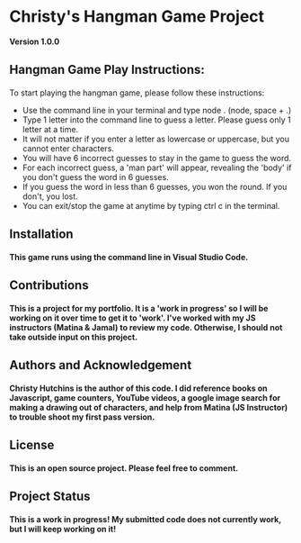 # __Christy's Hangman Game Project__
**Version 1.0.0**

## __Hangman Game Play Instructions:__
#### 
To start playing the hangman game, please follow these instructions:

* Use the command line in your terminal and type node .     (node, space + .)  
* Type 1 letter into the command line to guess a letter. Please guess only 1 letter at a time. 
* It will not matter if you enter a letter as lowercase or uppercase, but you cannot enter characters.
*  You will have 6 incorrect guesses to stay in the game to guess the word.
*  For each incorrect guess, a 'man part' will appear, revealing the 'body' if you don't guess the word in 6 guesses.
*  If you guess the word in less than 6 guesses, you won the round.  If you don't, you lost.
*  You can exit/stop the game at anytime by typing ctrl c in the terminal.
## __Installation__
#### This game runs using the command line in Visual Studio Code.
## __Contributions__
#### This is a project for my portfolio. It is a 'work in progress' so I will be working on it over time to get it to 'work'. I've worked with my JS instructors (Matina & Jamal) to review my code. Otherwise, I should not take outside input on this project.
## __Authors and Acknowledgement__
#### Christy Hutchins is the author of this code. I did reference books on Javascript, game counters, YouTube videos, a google image search for making a drawing out of characters, and help from Matina (JS Instructor) to trouble shoot my first pass version. 
## __License__
#### This is an open source project. Please feel free to comment.
## __Project Status__
#### This is a work in progress! My submitted code does not currently work, but I will keep working on it!